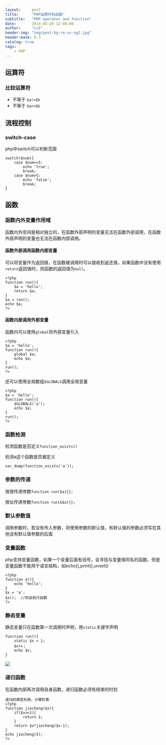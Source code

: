 ```yaml
---
layout:     post
title:      "PHP运算符和函数"
subtitle:   "PHP operator and function"
date:       2014-05-26 12:00:00
author:     "LvI"
header-img: "img/post-bg-re-vs-ng2.jpg"
header-mask: 0.3
catalog: true
tags:
    - PHP
---
```


## 运算符

### 比较运算符

- 不等于 `$a!=$b`
- 不等于 `$a<>$b`

## 流程控制

### switch-case

php中switch可以判断范围

```
switch($num){
	case $num<=5:
		echo 'true';
		break;
	case $num>5:
		echo 'false';
		break;
}
```

## 函数

### 函数内外变量作用域

函数内外空间是相对独立的，在函数外部声明的变量无法在函数外部调用，在函数外部声明的变量也无法在函数内部调用。

#### 函数外部调用函数内部变量

可以将变量作为返回值，在函数被调用时可以接收到返还值，如果函数中没有使用`return`返回值时，则函数的返回值为`null`。

```
<?php
function run(){
	$a = 'hello';
	return $a;
}
$a = run();
echo $a;
?>
```

#### 函数内部调用外部变量

函数内可以使用`global`将外部变量引入

```
<?php
$a = 'hello';
function run(){
	global $a;
	echo $a;
}
run();
?>
```

还可以使用全局数组`$GLOBALS`调用全局变量

```
<?php
$a = 'hello';
function run(){
	$GLOBALS('a');
	echo $a;
}
run();
?>
```
### 函数检测

检测函数是否定义`function_exists()`

检测a这个函数是否被定义

`var_dump(function_exists('a'));`

### 参数的传递

按值传递参数`function run($a){};`

按址传递参数`function run(&$a){};`

### 默认参数值

调用参数时，若没有传入参数，将使用参数的默认值，有默认值的参数必须写在其他没有默认值参数的后面

### 变量函数

php支持变量函数，如果一个变量后面有括号，会寻找与变量值同名的函数。但是变量函数不能用于语言结构，如echo(),print(),unset()

```
<?php
function a(){
	echo 'hello';
}
$x = 'a';
$x();  //将会执行函数
?>
```

### 静态变量

静态变量只在函数第一次调用时声明，用`static`关键字声明

```
function run(){
	static $x = 1;
	$x++；
	echo $x;
}
```
![](http://lvhui233.github.io/img/jingtaibianliang.png)

### 递归函数

在函数内部再次调用自身函数，递归函数必须有结束的时刻

```
递归的典型利用，计算阶乘
<?php
function jiecheng($x){
    if($x==1){
        return 1;
    }
    return $x*jiecheng($x-1);
}
echo jiecheng(5);
?>
```
